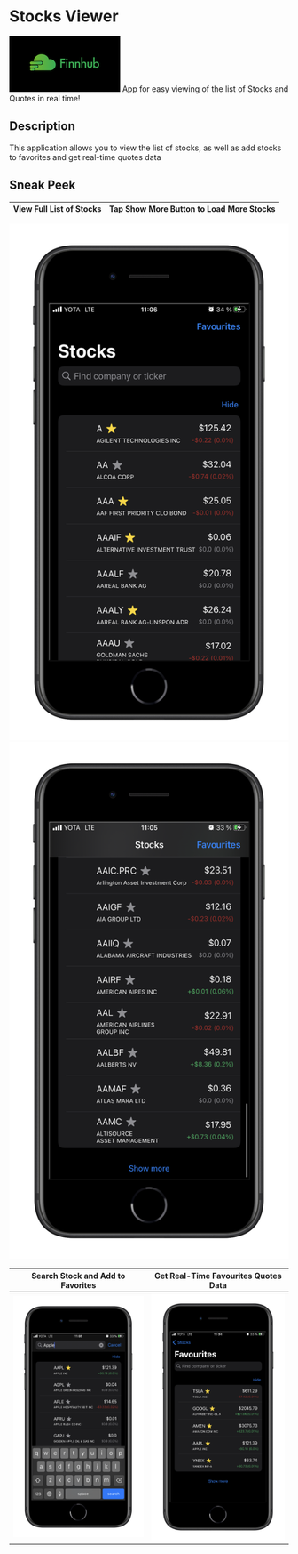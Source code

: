 # Stocks Viewer
[![](images/finnhub-logo.png)](https://finnhub.io)
App for easy viewing of the list of Stocks and Quotes in real time!

## Description
This application allows you to view the list of stocks, as well as add stocks to favorites and get real-time quotes data

## Sneak Peek
View Full List of Stocks  |  Tap Show More Button to Load More Stocks
:---------------------------:|:-------------------------:
![](images/stocks.png) ![](images/show-more.png)

Search Stock and Add to Favorites |  Get Real-Time Favourites Quotes Data
:-------------------------:|:-------------------------:
![](images/search.png) | ![](images/favourites.png)
